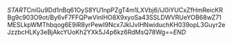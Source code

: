 $START$CniGu9Dd1nBq61OyS8YU1npPZgT4m1LXVbj6/iJ0iYUCxZfHmReicKRBg9c903O9ot/By6vF7FFQPwVinlHO8X9xyoSa43SSLDWVRUeYOB68wZ71MESLkpWMThbqog6E9iR8yrPewI9Ncx7JklJvIHNwiduchKH039opL3Guyr2eJzzbcHLKy3eBjAkcYUoKh2YXk5J4p6kz6RdMsQ78Wg==$END$